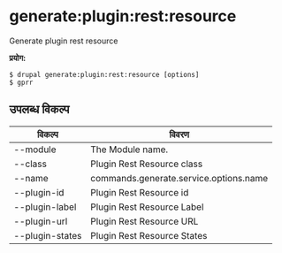 # generate:plugin:rest:resource
Generate plugin rest resource

**प्रयोग:**
```
$ drupal generate:plugin:rest:resource [options]
$ gprr  
```

## उपलब्ध विकल्प
विकल्प | विवरण
-------|-------------
--module | The Module name.
--class | Plugin Rest Resource class
--name | commands.generate.service.options.name
--plugin-id | Plugin Rest Resource id
--plugin-label | Plugin Rest Resource Label
--plugin-url | Plugin Rest Resource URL
--plugin-states | Plugin Rest Resource States
